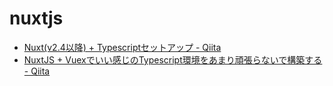 
# nuxtjs

- [Nuxt\(v2\.4以降\) \+ Typescriptセットアップ \- Qiita](https://qiita.com/HeRo/items/56308a38388a05bdd550)
- [NuxtJS \+ Vuexでいい感じのTypescript環境をあまり頑張らないで構築する \- Qiita](https://qiita.com/shindex/items/a90217b9e4c03c5b5215)

